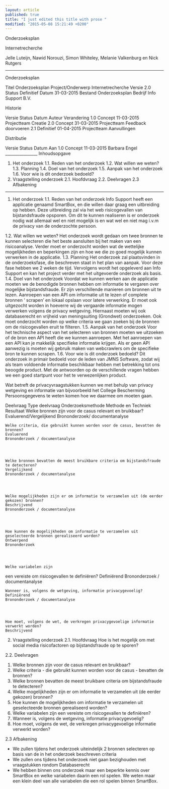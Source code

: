 ```yaml
---
layout: article
published: true
title: "I just edited this title with prose "
modified: "2015-05-08 15:21:49 +0200"
---
```


Onderzoeksplan
 
 
Internetrecherche
 
 
 
Jelle Luteijn, Nawid Norouzi, Simon Whiteley, Melanie Valkenburg en Nick Rutgers
________________


Onderzoeksplan


Titel
	Onderzoeksplan
	Project/Onderwerp
	Internetrecherche
	Versie
	2.0
	Status
	Definitief
	Datum
	31-03-2015
	Bestand
	Onderzoeksplan
	Bedrijf
	Info Support B.V.
	 
 
Historie
 
Versie
	Status
	Datum
	Auteur
	Verandering
	1.0
	Concept
	11-03-2015
	Projectteam
	Creatie
	2.0
	Concept
	31-03-2015
	Projectteam
	Feedback doorvoeren
	2.1
	Definitief
	01-04-2015
	Projectteam
	Aanvullingen
	

Distributie
 
Versie
	Status
	Datum
	Aan
	1.0
	Concept
	11-03-2015
	Barbara Engel
	________________
Inhoudsopgave


1. Het onderzoek
1.1. Reden van het onderzoek
1.2. Wat willen we weten?
1.3. Planning
1.4. Doel van het onderzoek
1.5. Aanpak van het onderzoek
1.6. Voor wie is dit onderzoek bedoeld?
2. Vraagstelling onderzoek
2.1. Hoofdvraag
2.2. Deelvragen
2.3 Afbakening




________________


1. Het onderzoek
1.1. Reden van het onderzoek
Info Support heeft een applicatie genaamd SmartBox, en die willen daar graag een uitbreiding op hebben. Deze uitbreiding zal via het web risicogevallen van bijstandsfraude opsporen. Om dit te kunnen realiseren is er onderzoek nodig wat allemaal wel en niet mogelijk is en wat wel en niet mag i.v.m de privacy van de onderzochte persoon.


1.2. Wat willen we weten?
Het onderzoek wordt gedaan om twee bronnen te kunnen selecteren die het beste aansluiten bij het maken van een risicoanalyse. Verder moet er onderzocht worden wat de wettelijke mogelijkheden en beperkingen zijn en hoe we die zo goed mogelijk kunnen verwerken in de applicatie.
1.3. Planning
Het onderzoek zal plaatsvinden in de onderzoeksfase, die beschreven staat in het plan van aanpak. Voor deze fase hebben we 2 weken de tijd. Vervolgens wordt het opgeleverd aan Info Support en kan het project verder met het uitgevoerde onderzoek als basis.
1.4. Doel van het onderzoek 
Voordat we kunnen werken aan de applicatie moeten we de benodigde bronnen hebben om informatie te vergaren over mogelijke bijstandsfraude. Er zijn verschillende manieren om bronnen uit te lezen. Aanroepen van een API om informatie uit te lezen of complete bronnen ‘ scrapen’  en lokaal opslaan voor latere verwerking. Er moet ook uitgezocht worden in hoeverre wij de vergaarde informatie mogen verwerken volgens de privacy wetgeving. Hiernaast moeten wij ook databaserecht en vrijheid van meningsuiting (Grondwet) onderzoeken. Ook moet onderzocht worden op welke criteria we gaan zoeken bij de bronnen om de risicogevallen eruit te filteren.
1.5. Aanpak van het onderzoek
Voor het technische aspect van het selecteren van bronnen moeten we uitzoeken of de bron een API heeft die we kunnen aanroepen. Met het aanroepen van een API kan je makkelijk specifieke informatie krijgen. Als er geen API aanwezig is moeten wij gebruik maken van webcrawlers om de specifieke bron te kunnen scrapen. 
1.6. Voor wie is dit onderzoek bedoeld?
Dit onderzoek in primair bedoeld voor de leden van JMNS Software, zodat wij als team voldoende informatie beschikbaar hebben met betrekking tot ons beoogde product.
Met de antwoorden op de verschillende vragen hebben we een goed startpunt voor het te verwezenlijken product. 


Wat betreft de privacyvraagstukken kunnen we met behulp van privacy wetgeving en informatie van bijvoorbeeld het College Bescherming Persoonsgegevens te weten komen hoe we daarmee om moeten gaan.  


Deelvraag
	Type deelvraag
	Onderzoeksmethode
	Methode en Techniek
	Resultaat
	Welke bronnen zijn voor de casus relevant en bruikbaar? 
	Evaluerend/Vergelijkend
	Brononderzoek/ documentanalyse
	

	

	Welke criteria, die gebruikt kunnen worden voor de casus, bevatten de bronnen? 
	Evaluerend
	Brononderzoek / documentanalyse
	

	

	Welke bronnen bevatten de meest bruikbare criteria om bijstandsfraude te detecteren?
	Vergelijkend
	Brononderzoek / documentanalyse
	

	

	Welke mogelijkheden zijn er om informatie te verzamelen uit (de eerder gekozen) bronnen?
	Beschrijvend
	Brononderzoek / documentanalyse
	

	

	Hoe kunnen de mogelijkheden om informatie te verzamelen uit geselecteerde bronnen gerealiseerd worden?
	Ontwerpend
	Brononderzoek
	

	

	Welke variabelen zijn 
een vereiste om risicogevallen te definiëren?
	Definiërend
	Brononderzoek / documentanalyse
	

	

	Wanneer is, volgens de wetgeving, informatie privacygevoelig?
	Definiërend
	Brononderzoek / documentanalyse
	

	

	Hoe moet, volgens de wet, de verkregen privacygevoelige informatie verwerkt worden?
	Beschrijvend
	

	

	

	

2. Vraagstelling onderzoek
2.1. Hoofdvraag
Hoe is het mogelijk om met social media risicofactoren op bijstandsfraude op te sporen?


2.2. Deelvragen
1. Welke bronnen zijn voor de casus relevant en bruikbaar? 
2. Welke criteria  - die gebruikt kunnen worden voor de casus - bevatten de bronnen? 
3. Welke bronnen bevatten de meest bruikbare criteria om bijstandsfraude te detecteren?
4. Welke mogelijkheden zijn er om informatie te verzamelen uit (de eerder gekozen) bronnen?
5. Hoe kunnen de mogelijkheden om informatie te verzamelen uit geselecteerde bronnen gerealiseerd worden?
6. Welke variabelen zijn een vereiste om risicogevallen te definiëren?
7. Wanneer is, volgens de wetgeving, informatie privacygevoelig?
8. Hoe moet, volgens de wet, de verkregen privacygevoelige informatie verwerkt worden? 


2.3 Afbakening
* We zullen tijdens het onderzoek uiteindelijk 2 bronnen selecteren op basis van de in het onderzoek beschreven criteria
* We zullen ons tijdens het onderzoek niet gaan bezighouden met vraagstukken rondom Databaserecht
* We hebben binnen ons onderzoek maar een beperkte kennis over SmartBox en welke variabelen daarin een rol spelen. We weten maar een klein deel van alle variabelen die een rol spelen binnen SmartBox.
